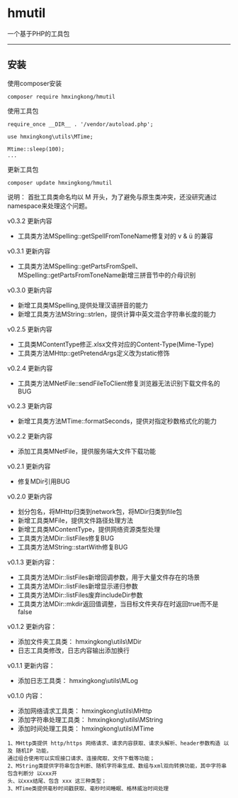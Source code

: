 # hmutil
一个基于PHP的工具包

-------------------------------------------------

## 安装

使用composer安装

~~~
composer require hmxingkong/hmutil
~~~

使用工具包
~~~
require_once __DIR__ . '/vendor/autoload.php';

use hmxingkong\utils\MTime;

Mtime::sleep(100);
...
~~~

更新工具包
~~~
composer update hmxingkong/hmutil
~~~


说明：
    首批工具类命名均以 M 开头，为了避免与原生类冲突，还没研究通过namespace来处理这个问题。
    
v0.3.2 更新内容
 + 工具类方法MSpelling::getSpellFromToneName修复对的 v & ü 的兼容
    
v0.3.1 更新内容
 + 工具类方法MSpelling::getPartsFromSpell、MSpelling::getPartsFromToneName新增三拼音节中的介母识别
    
v0.3.0 更新内容
 + 新增工具类MSpelling,提供处理汉语拼音的能力
 + 新增工具类方法MString::strlen，提供计算中英文混合字符串长度的能力
    
v0.2.5 更新内容
 + 工具类MContentType修正.xlsx文件对应的Content-Type(Mime-Type)
 + 工具类方法MHttp::getPretendArgs定义改为static修饰
    
v0.2.4 更新内容
 + 工具类方法MNetFile::sendFileToClient修复浏览器无法识别下载文件名的BUG
    
v0.2.3 更新内容
 + 新增工具类方法MTime::formatSeconds，提供对指定秒数格式化的能力
    
v0.2.2 更新内容
 + 添加工具类MNetFile，提供服务端大文件下载功能
    
v0.2.1 更新内容
 + 修复MDir引用BUG
    
v0.2.0 更新内容
 + 划分包名，将MHttp归类到network包，将MDir归类到file包
 + 新增工具类MFile，提供文件路径处理方法
 + 新增工具类MContentType，提供网络资源类型处理
 + 工具类方法MDir::listFiles修复BUG
 + 工具类方法MString::startWith修复BUG
  
v0.1.3 更新内容：
 + 工具类方法MDir::listFiles新增回调参数，用于大量文件存在的场景
 + 工具类方法MDir::listFiles新增显示递归参数
 + 工具类方法MDir::listFiles废弃includeDir参数
 + 工具类方法MDir::mkdir返回值调整，当目标文件夹存在时返回true而不是false
  
v0.1.2 更新内容：
 + 添加文件夹工具类： hmxingkong\utils\MDir
 + 日志工具类修改，日志内容输出添加换行
  
v0.1.1 更新内容：
 + 添加日志工具类： hmxingkong\utils\MLog
    
v0.1.0 内容：

 + 添加网络请求工具类： hmxingkong\utils\MHttp
 + 添加字符串处理工具类： hmxingkong\utils\MString
 + 添加时间处理工具类： hmxingkong\utils\MTime
    
~~~
1、MHttp类提供 http/https 网络请求、请求内容获取、请求头解析、header参数构造 以及 随机IP 功能，
通过组合使用可以实现接口请求、连接爬取、文件下载等功能；
2、MString类提供字符串包含判断、随机字符串生成、数组与xml双向转换功能，其中字符串包含判断分 以xxx开
头、以xxx结尾、包含 xxx 这三种类型；
3、MTime类提供毫秒时间戳获取、毫秒时间睡眠、格林威治时间处理
~~~